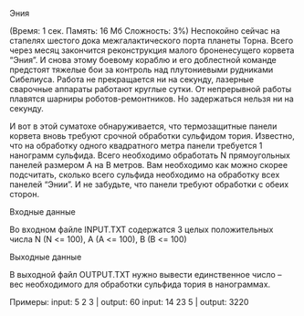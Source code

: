 Эния

(Время: 1 сек. Память: 16 Мб Сложность: 3%)
Неспокойно сейчас на стапелях шестого дока межгалактического порта планеты Торна. Всего через месяц закончится реконструкция малого броненесущего корвета “Эния”. И снова этому боевому кораблю и его доблестной команде предстоят тяжелые бои за контроль над плутониевыми рудниками Сибелиуса. Работа не прекращается ни на секунду, лазерные сварочные аппараты работают круглые сутки. От непрерывной работы плавятся шарниры роботов-ремонтников. Но задержаться нельзя ни на секунду.

И вот в этой суматохе обнаруживается, что термозащитные панели корвета вновь требуют срочной обработки сульфидом тория. Известно, что на обработку одного квадратного метра панели требуется 1 нанограмм сульфида. Всего необходимо обработать N прямоугольных панелей размером A на B метров. Вам необходимо как можно скорее подсчитать, сколько всего сульфида необходимо на обработку всех панелей “Энии”. И не забудьте, что панели требуют обработки с обеих сторон.

Входные данные

Во входном файле INPUT.TXT содержатся 3 целых положительных числа N (N <= 100), A (A <= 100), B (B <= 100)

Выходные данные

В выходной файл OUTPUT.TXT нужно вывести единственное число – вес необходимого для обработки сульфида тория в нанограммах.

Примеры:
input: 5 2 3 | output: 60
input: 14 23 5 | output: 3220